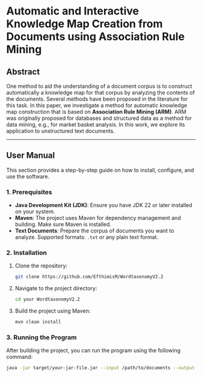 # Automatic and Interactive Knowledge Map Creation from Documents using Association Rule Mining

## Abstract

One method to aid the understanding of a document corpus is to construct automatically a knowledge map for that corpus by analyzing the contents of the documents. Several methods have been proposed in the literature for this task. In this paper, we investigate a method for automatic knowledge map construction that is based on **Association Rule Mining (ARM)**. ARM was originally proposed for databases and structured data as a method for data mining, e.g., for market basket analysis. In this work, we explore its application to unstructured text documents.

---

## User Manual

This section provides a step-by-step guide on how to install, configure, and use the software.

### 1. **Prerequisites**
- **Java Development Kit (JDK)**: Ensure you have JDK 22 or later installed on your system.
- **Maven**: The project uses Maven for dependency management and building. Make sure Maven is installed.
- **Text Documents**: Prepare the corpus of documents you want to analyze. Supported formats: `.txt` or any plain text format.

### 2. **Installation**
1. Clone the repository:
   ```bash
   git clone https://github.com/EfthimisM/WordtaxonomyV2.2
   ```
2. Navigate to the project directory:
   ```bash
   cd your WordtaxonomyV2.2
   ```
3. Build the project using Maven:
   ```bash
   mvn clean install
   ```

### 3. **Running the Program**
After building the project, you can run the program using the following command:
   ```bash
   java -jar target/your-jar-file.jar --input /path/to/documents --output /path/to/output

